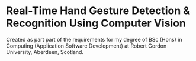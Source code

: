 # Real-Time Hand Gesture Detection & Recognition Using Computer Vision

Created as part part of the requirements for my degree of
BSc (Hons) in Computing (Application Software Development)
at Robert Gordon University, Aberdeen, Scotland.
